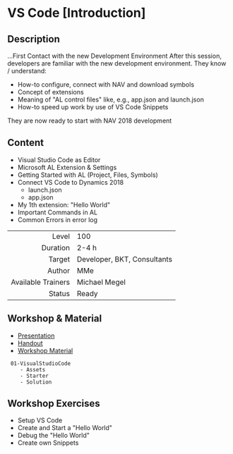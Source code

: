 # VS Code [Introduction]

## Description

...First Contact with the new Development Environment
After this session, developers are familiar with the new development environment. They know / understand:

* How-to configure, connect with NAV and download symbols
* Concept of extensions
* Meaning of  "AL control files" like, e.g., app.json and launch.json
* How-to speed up work by use of VS Code Snippets

They are now ready to start with NAV 2018 development

## Content

* Visual Studio Code as Editor
* Microsoft AL Extension & Settings
* Getting Started with AL (Project, Files, Symbols)
* Connect VS Code to Dynamics 2018
  * launch.json
  * app.json
* My 1th extension: "Hello World"
* Important Commands in AL
* Common Errors in error log

|||
|-:|:-|
|Level|100|
|Duration|2-4 h|
|Target|Developer, BKT, Consultants|
|Author|MMe|
|Available Trainers|Michael Megel|
|Status|Ready|

## Workshop & Material

* [Presentation](../01-VisualStudioCode.pptx)
* [Handout](01-VisualStudioCode.pdf)
* [Workshop Material](Starter/)

```code
 01-VisualStudioCode
    - Assets
    - Starter
    - Solution
```

## Workshop Exercises

* Setup VS Code
* Create and Start a "Hello World"
* Debug the "Hello World"
* Create own Snippets